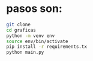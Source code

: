# pasos son:

```sh
git clone
cd graficas
python -m venv env
source env/bin/activate
pip install -r requirements.tx
python main.py
```